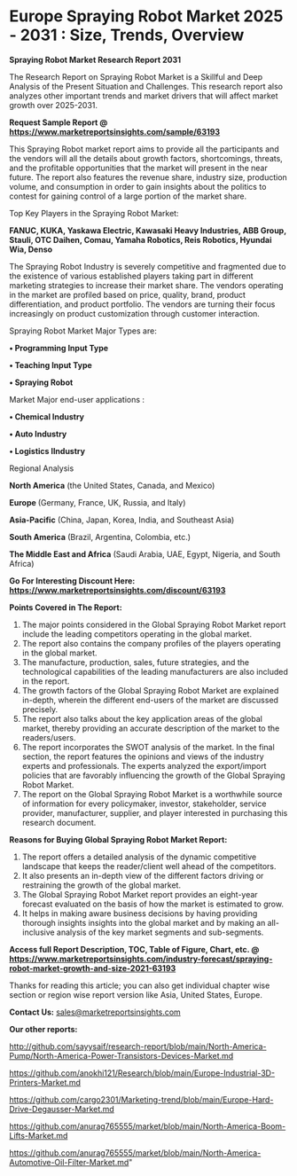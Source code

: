 # Europe Spraying Robot Market 2025 - 2031 : Size, Trends, Overview

<strong>Spraying Robot Market Research Report 2031</strong>

The Research Report on Spraying Robot Market is a Skillful and Deep Analysis of the Present Situation and Challenges. This research report also analyzes other important trends and market drivers that will affect market growth over 2025-2031.

<strong>Request Sample Report @ <a href=https://www.marketreportsinsights.com/sample/63193>https://www.marketreportsinsights.com/sample/63193</a></strong>

This Spraying Robot market report aims to provide all the participants and the vendors will all the details about growth factors, shortcomings, threats, and the profitable opportunities that the market will present in the near future. The report also features the revenue share, industry size, production volume, and consumption in order to gain insights about the politics to contest for gaining control of a large portion of the market share.

Top Key Players in the Spraying Robot Market:

<strong>FANUC, KUKA, Yaskawa Electric, Kawasaki Heavy Industries, ABB Group, Stauli, OTC Daihen, Comau, Yamaha Robotics, Reis Robotics, Hyundai Wia, Denso</strong>

The Spraying Robot Industry is severely competitive and fragmented due to the existence of various established players taking part in different marketing strategies to increase their market share. The vendors operating in the market are profiled based on price, quality, brand, product differentiation, and product portfolio. The vendors are turning their focus increasingly on product customization through customer interaction.

Spraying Robot Market Major Types are:

<strong>• Programming Input Type

• Teaching Input Type

• Spraying Robot</strong>

Market Major end-user applications :

<strong>• Chemical Industry

• Auto Industry

• Logistics IIndustry</strong>

Regional Analysis

</u><strong><b>North America</b></strong> (the United States, Canada, and Mexico)

<strong><b>Europe </b></strong>(Germany, France, UK, Russia, and Italy)

<strong><b>Asia-Pacific</b></strong> (China, Japan, Korea, India, and Southeast Asia)

<strong><b>South America</b></strong> (Brazil, Argentina, Colombia, etc.)

<strong><b>The Middle East and Africa</b></strong> (Saudi Arabia, UAE, Egypt, Nigeria, and South Africa)

<strong>Go For Interesting Discount Here: <a href=https://www.marketreportsinsights.com/discount/63193>https://www.marketreportsinsights.com/discount/63193</a></strong>

<strong>Points Covered in The Report:</strong>
<ol>
  <li>The major points considered in the Global Spraying Robot Market report include the leading competitors operating in the global market.</li>
  <li>The report also contains the company profiles of the players operating in the global market.</li>
  <li>The manufacture, production, sales, future strategies, and the technological capabilities of the leading manufacturers are also included in the report.</li>
  <li>The growth factors of the Global Spraying Robot Market are explained in-depth, wherein the different end-users of the market are discussed precisely.</li>
  <li>The report also talks about the key application areas of the global market, thereby providing an accurate description of the market to the readers/users.</li>
  <li>The report incorporates the SWOT analysis of the market. In the final section, the report features the opinions and views of the industry experts and professionals. The experts analyzed the export/import policies that are favorably influencing the growth of the Global Spraying Robot Market.</li>
  <li>The report on the Global Spraying Robot Market is a worthwhile source of information for every policymaker, investor, stakeholder, service provider, manufacturer, supplier, and player interested in purchasing this research document.</li>
</ol>
<strong>Reasons for Buying Global Spraying Robot Market Report:</strong>

<ol>
  <li>The report offers a detailed analysis of the dynamic competitive landscape that keeps the reader/client well ahead of the competitors.</li>
  <li>It also presents an in-depth view of the different factors driving or restraining the growth of the global market.</li>
  <li>The Global Spraying Robot Market report provides an eight-year forecast evaluated on the basis of how the market is estimated to grow.</li>
  <li>It helps in making aware business decisions by having providing thorough insights insights into the global market and by making an all-inclusive analysis of the key market segments and sub-segments.</li>
</ol>
<strong>Access full Report Description, TOC, Table of Figure, Chart, etc. @ <a href=https://www.marketreportsinsights.com/industry-forecast/spraying-robot-market-growth-and-size-2021-63193>https://www.marketreportsinsights.com/industry-forecast/spraying-robot-market-growth-and-size-2021-63193</a></strong>


Thanks for reading this article; you can also get individual chapter wise section or region wise report version like Asia, United States, Europe.

<strong>Contact Us:</strong>
sales@marketreportsinsights.com

<strong>Our other reports:</strong>

<a href=http://github.com/sayysaif/research-report/blob/main/North-America-Pump/North-America-Power-Transistors-Devices-Market.md>http://github.com/sayysaif/research-report/blob/main/North-America-Pump/North-America-Power-Transistors-Devices-Market.md</a>

<a href=https://github.com/anokhi121/Research/blob/main/Europe-Industrial-3D-Printers-Market.md>https://github.com/anokhi121/Research/blob/main/Europe-Industrial-3D-Printers-Market.md</a>

<a href=https://github.com/cargo2301/Marketing-trend/blob/main/Europe-Hard-Drive-Degausser-Market.md>https://github.com/cargo2301/Marketing-trend/blob/main/Europe-Hard-Drive-Degausser-Market.md</a>

<a href=https://github.com/anurag765555/market/blob/main/North-America-Boom-Lifts-Market.md>https://github.com/anurag765555/market/blob/main/North-America-Boom-Lifts-Market.md</a>

<a href=https://github.com/anurag765555/market/blob/main/North-America-Automotive-Oil-Filter-Market.md>https://github.com/anurag765555/market/blob/main/North-America-Automotive-Oil-Filter-Market.md</a>"
